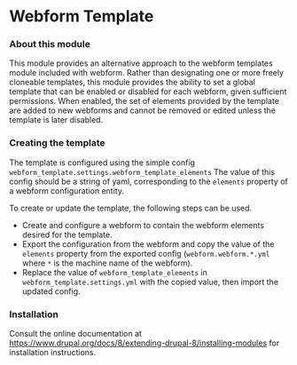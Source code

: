 Webform Template
=================

### About this module

This module provides an alternative approach to the webform templates module
included with webform. Rather than designating one or more freely cloneable
templates, this module provides the ability to set a global template that can be
enabled or disabled for each webform, given sufficient permissions. When enabled, 
the set of elements provided by the template are added to new webforms and 
cannot be removed or edited unless the template is later disabled.

### Creating the template

The template is configured using the simple config
`webform_template.settings.webform_template_elements`
The value of this config should be a string of yaml, corresponding to the
`elements` property of a webform configuration entity.

To create or update the template, the following steps can be used.
  - Create and configure a webform to contain the webform elements desired for
    the template.
  - Export the configuration from the webform and copy the value of the
    `elements` property from the exported config (`webform.webform.*.yml` where
    `*` is the machine name of the webform).
  - Replace the value of `webform_template_elements` in
    `webform_template.settings.yml` with the copied value, then import the 
    updated config.

### Installation
Consult the online documentation at
https://www.drupal.org/docs/8/extending-drupal-8/installing-modules for
installation instructions.
